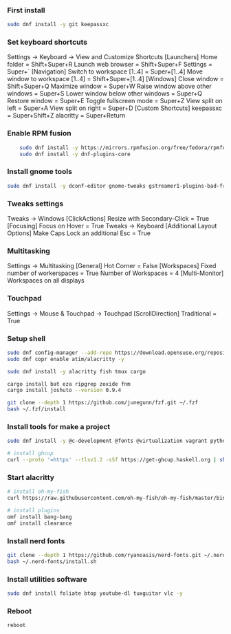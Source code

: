 ### First install
```bash
sudo dnf install -y git keepassxc
```

### Set keyboard shortcuts
Settings -> Keyboard -> View and Customize Shortcuts
[Launchers]
Home folder = Shift+Super+R
Launch web browser = Shift+Super+F
Settings = Super+`
[Navigation]
Switch to workspace [1..4] = Super+[1..4]
Move window to workspace [1..4] = Shift+Super+[1..4]
[Windows]
Close window = Shift+Super+Q
Maximize window = Super+W
Raise window above other windows = Super+S
Lower window below other windows = Super+Q
Restore window = Super+E
Toggle fullscreen mode = Super+Z
View split on left = Super+A
View split on right = Super+D
[Custom Shortcuts]
keepassxc = Super+Shift+Z
alacritty = Super+Return

### Enable RPM fusion
```bash
	sudo dnf install -y https://mirrors.rpmfusion.org/free/fedora/rpmfusion-free-release-$(rpm -E %fedora).noarch.rpm https://mirrors.rpmfusion.org/nonfree/fedora/rpmfusion-nonfree-release-$(rpm -E %fedora).noarch.rpm
    sudo dnf install -y dnf-plugins-core
```

### Install gnome tools
```bash
sudo dnf install -y dconf-editor gnome-tweaks gstreamer1-plugins-bad-free-extras gstreamer1-plugin-openh264
```

### Tweaks settings
Tweaks -> Windows
[ClickActions]
Resize with Secondary-Click = True
[Focusing]
Focus on Hover = True
Tweaks -> Keyboard
[Additional Layout Options]
Make Caps Lock an additional Esc = True

### Multitasking
Settings -> Multitasking
[General]
Hot Corner = False
[Workspaces]
Fixed number of workerspaces = True
Number of Workspaces = 4
[Multi-Monitor]
Workspaces on all displays

### Touchpad
Settings -> Mouse & Touchpad -> Touchpad
[ScrollDirection]
Traditional = True

### Setup shell
```bash
sudo dnf config-manager --add-repo https://download.opensuse.org/repositories/shells:fish/Fedora_39/shells:fish.repo
sudo dnf copr enable atim/alacritty -y

sudo dnf install -y alacritty fish tmux cargo

cargo install bat eza ripgrep zoxide fnm
cargo install joshuto --version 0.9.4

git clone --depth 1 https://github.com/junegunn/fzf.git ~/.fzf
bash ~/.fzf/install
```

### Install tools for make a project
```bash
sudo dnf install -y @c-development @fonts @virtualization vagrant python3-pip python3-devel

# install ghcup
curl --proto '=https' --tlsv1.2 -sSf https://get-ghcup.haskell.org | sh
```

### Start alacritty
```bash
# install oh-my-fish
curl https://raw.githubusercontent.com/oh-my-fish/oh-my-fish/master/bin/install | fish

# install plugins
omf install bang-bang
omf install clearance
```

### Install nerd fonts
```bash
git clone --depth 1 https://github.com/ryanoasis/nerd-fonts.git ~/.nerd-fonts
bash ~/.nerd-fonts/install.sh
```

### Install utilities software
```bash
sudo dnf install foliate btop youtube-dl tuxguitar vlc -y
```

### Reboot
```bash
reboot
```